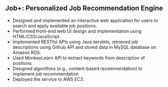 ## Job+: Personalized Job Recommendation Engine

* Designed and implemented an interactive web application for users to search and apply available job positions.
* Performed front-end web UI design and implementation using HTML/CSS/JavaScript. 
* Implemented RESTful APIs using Java servlets, retrieved job descriptions using Github API and stored data in MySQL database on Amazon RDS.
* Used MonkeyLearn API to extract keywords from description of positions
* Designed algorithms (e.g., content-based recommendation) to implement job recommendation
* Deployed the service to AWS EC2.
